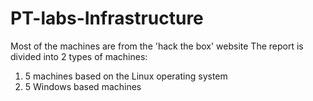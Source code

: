 # PT-labs-Infrastructure
Most of the machines are from the 'hack the box' website
The report is divided into 2 types of machines:
1) 5 machines based on the Linux operating system
2) 5 Windows based machines
